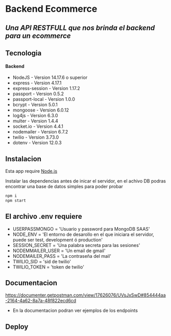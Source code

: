 # Backend Ecommerce
## _Una API RESTFULL que nos brinda el backend para un ecommerce_

## Tecnologia
#### Backend
- NodeJS - Version 14.17.6 o superior 
- express - Version 4.17.1
- express-session - Version 1.17.2
- passport - Version 0.5.2
- passport-local - Version 1.0.0
- bcrypt - Version 5.0.1
- mongoose - Version 6.0.12
- log4js - Version 6.3.0
- multer - Version 1.4.4
- socket.io - Version 4.4.1
- nodemailer - Version 6.7.2
- twilio - Version 3.73.0
- dotenv - Version 12.0.3

## Instalacion

Esta app require [Node.js](https://nodejs.org/)

Instalar las dependencias antes de inicar el servidor, en el achivo DB podras encontrar una base de datos simples para poder probar
```sh
npm i
npm start
```

## El archivo .env requiere
- USERPASSMONGO = 'Usuario y password para MongoDB SAAS'  
- NODE_ENV = 'El entorno de desarollo en el que iniciara el servidor, puede ser test, development ó production'  
- SESSION_SECRET = 'Una palabra secreta para las sesiones'  
- NODEMMAILER_USER = 'Un email de gmail'  
- NODEMAILER_PASS = 'La contraseña del mail'
- TWILIO_SID = 'sid de twilio'
- TWILIO_TOKEN = 'token de twilio'

## Documentacion
https://documenter.getpostman.com/view/17626076/UVsJxSwD#854444aa-2164-4a62-8a7a-48f822ecd6cd
- En la documentacion podran ver ejemplos de los endpoints

## Deploy
 
